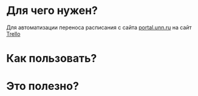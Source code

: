 # Для чего нужен?
Для автоматизации переноса расписания с сайта [portal.unn.ru](https://portal.unn.ru/) на сайт [Trello](https://trello.com/)

# Как пользовать?

# Это полезно?

